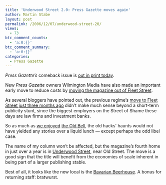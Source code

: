 ```yaml
---
title: 'Underwood Street 2.0: Press Gazette moves again'
author: Martin Stabe
layout: post
permalink: /2006/12/07/underwood-street-20/
views:
  - 73
btc_comment_counts:
  - 'a:0:{}'
btc_comment_summary:
  - 'a:0:{}'
categories:
  - Press Gazette
---
```

*Press Gazette&#8217;s* comeback issue is [out in print today][1].

New *Press Gazette* owners Wilmington Media have also made an important early move to reduce costs by [moving the magazine out of Fleet Street][2].

As several bloggers have pointed out, the previous regime&#8217;s [move to Fleet Street just three months ago][3] didn&#8217;t make much sense beyond a short-term publicity stunt, since the biggest employers on the Street of Shame these days are law firms and investment banks.

So as much as [we enjoyed][4] [the Old Bell][5], the old hacks&#8217; haunts would not have yielded any stories over a liquid lunch — except perhaps the odd libel case.

The name of my column won&#8217;t be affected, but the magazine&#8217;s fourth home in just over a year is in [Underwood Street][6], near Old Street. The move is a good sign that the title will benefit from the economies of scale inherent in being part of a larger publishing stable.

Best of all, it looks like the new local is the [Bavarian Beerhouse][7]. A bonus for returning staff: bratwurst.

 [1]: http://www.pressgazette.co.uk/article/071206/uk_journalism_off_shoring_move_press_gazette_journalism_newspapers
 [2]: http://www.pressgazette.co.uk/article/071206/press_gazette_new_contacts
 [3]: http://www.pressgazette.co.uk/blog/2006/08/31/moving-to-fleet-street/
 [4]: http://www.pressgazette.co.uk/blog/2006/02/28/mines-a-latte-mate/
 [5]: http://www.pubs.com/pub_details.cfm?ID=215
 [6]: http://maps.google.co.uk/maps?f=q&hl=en&q=N1+7JQ&ie=UTF8&z=15&ll=51.528931,-0.090208&spn=0.014898,0.043731&om=1&iwloc=addr
 [7]: http://www.bavarian-beerhouse.co.uk/